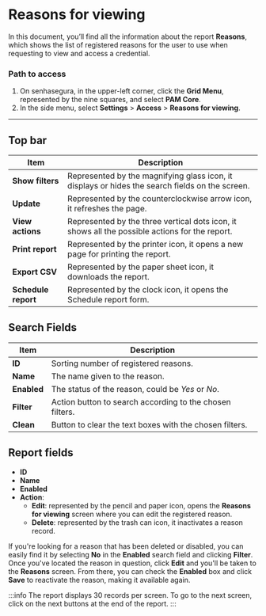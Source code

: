 # Reasons for viewing

In this document, you’ll find all the information about the report **Reasons**, which shows the list of registered reasons for the user to use when requesting to view and access a credential.

### Path to access

1. On senhasegura, in the upper-left corner, click the **Grid Menu**, represented by the nine squares, and select **PAM Core**.
2. In the side menu, select **Settings** > **Access** > **Reasons for viewing**.

---
## Top bar
**Item**|**Description**
|---|---|
**Show filters**|Represented by the magnifying glass icon, it displays or hides the search fields on the screen.
**Update**|Represented by the counterclockwise arrow icon, it refreshes the page.
**View actions**|Represented by the three vertical dots icon, it shows all the possible actions for the report.
**Print report**|Represented by the printer icon, it opens a new page for printing the report.
**Export CSV**|Represented by the paper sheet icon, it downloads the report.
**Schedule report**|Represented by the clock icon, it opens the Schedule report form.

## Search Fields
| **Item**    | **Description**|
|---------|---------------------------|
| **ID**| Sorting number of registered reasons.|
| **Name**| The name given to the reason.|
| **Enabled** | The status of the reason, could be *Yes* or *No*.   |
| **Filter**  | Action button to search according to the chosen filters. |
| **Clean** | Button to clear the text boxes with the chosen filters. |

## Report fields

* **ID**
* **Name**
* **Enabled**
* **Action**:
    * **Edit**: represented by the pencil and paper icon, opens the **Reasons for viewing** screen where you can edit the registered reason.
    * **Delete**: represented by the trash can icon, it inactivates a reason record. 

If you're looking for a reason that has been deleted or disabled, you can easily find it by selecting **No** in the **Enabled** search field and clicking **Filter**. Once you've located the reason in question, click **Edit** and you'll be taken to the **Reasons** screen. From there, you can check the **Enabled** box and click **Save** to reactivate the reason, making it available again.

 :::info
The report displays 30 records per screen. To go to the next screen, click on the next buttons at the end of the report.
:::